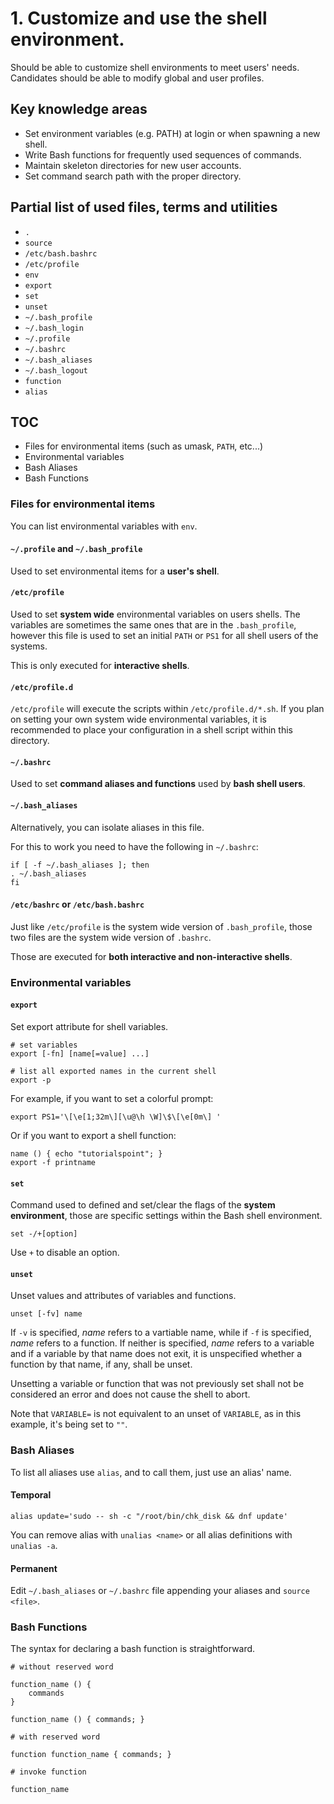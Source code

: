 # 1. Customize and use the shell environment.

Should be able to customize shell environments to meet users' needs. Candidates should be able to modify global and user profiles.

## Key knowledge areas

* Set environment variables (e.g. PATH) at login or when spawning a new shell.
* Write Bash functions for frequently used sequences of commands.
* Maintain skeleton directories for new user accounts.
* Set command search path with the proper directory.

## Partial list of used files, terms and utilities

* `.`
* `source`
* `/etc/bash.bashrc`
* `/etc/profile`
* `env`
* `export`
* `set`
* `unset`
* `~/.bash_profile`
* `~/.bash_login`
* `~/.profile`
* `~/.bashrc`
* `~/.bash_aliases`
* `~/.bash_logout`
* `function`
* `alias`

## TOC

* Files for environmental items (such as umask, `PATH`, etc...)
* Environmental variables
* Bash Aliases
* Bash Functions

### Files for environmental items

You can list environmental variables with `env`.

#### `~/.profile` and `~/.bash_profile`

Used to set environmental items for a __user's shell__.

#### `/etc/profile`

Used to set __system wide__ environmental variables on users shells. The variables are sometimes the same ones that are in the `.bash_profile`, however this file is used to set an initial `PATH` or `PS1` for all shell users of the systems.

This is only executed for __interactive shells__.

#### `/etc/profile.d`

`/etc/profile` will execute the scripts within `/etc/profile.d/*.sh`. If you plan on setting your own system wide environmental variables, it is recommended to place your configuration in a shell script within this directory.

#### `~/.bashrc`

Used to set __command aliases and functions__ used by __bash shell users__.

#### `~/.bash_aliases`

Alternatively, you can isolate aliases in this file.

For this to work you need to have the following in `~/.bashrc`:

```
if [ -f ~/.bash_aliases ]; then
. ~/.bash_aliases
fi
```

#### `/etc/bashrc` or `/etc/bash.bashrc`

Just like `/etc/profile` is the system wide version of `.bash_profile`, those two files are the system wide version of `.bashrc`.

Those are executed for __both interactive and non-interactive shells__.

### Environmental variables

#### `export`

Set export attribute for shell variables.

```
# set variables
export [-fn] [name[=value] ...]

# list all exported names in the current shell
export -p
```

For example, if you want to set a colorful prompt: 

```
export PS1='\[\e[1;32m\][\u@\h \W]\$\[\e[0m\] '
```

Or if you want to export a shell function:

```
name () { echo "tutorialspoint"; }
export -f printname
```

#### `set`

Command used to defined and set/clear the flags of the __system environment__, those are specific settings within the Bash shell environment.

```
set -/+[option]
```

Use `+` to disable an option.

#### `unset`

Unset values and attributes of variables and functions.

```
unset [-fv] name
```

If `-v` is specified, _name_ refers to a vartiable name, while if `-f` is specified, _name_ refers to a function. If neither is specified, _name_ refers to a variable and if a variable by that name does not exit, it is unspecified whether a function by that name, if any, shall be unset.

Unsetting a variable or function that was not previously set shall not be considered an error and does not cause the shell to abort.

Note that `VARIABLE=` is not equivalent to an unset of `VARIABLE`, as in this example, it's being set to `""`.

### Bash Aliases

To list all aliases use `alias`, and to call them, just use an alias' name.

#### Temporal

```
alias update='sudo -- sh -c "/root/bin/chk_disk && dnf update'
```

You can remove alias with `unalias <name>` or all alias definitions with `unalias -a`.

#### Permanent

Edit `~/.bash_aliases` or `~/.bashrc` file appending your aliases and `source <file>`.

### Bash Functions

The syntax for declaring a bash function is straightforward.

```
# without reserved word

function_name () {
    commands
}

function_name () { commands; }

# with reserved word

function function_name { commands; }

# invoke function

function_name
```
